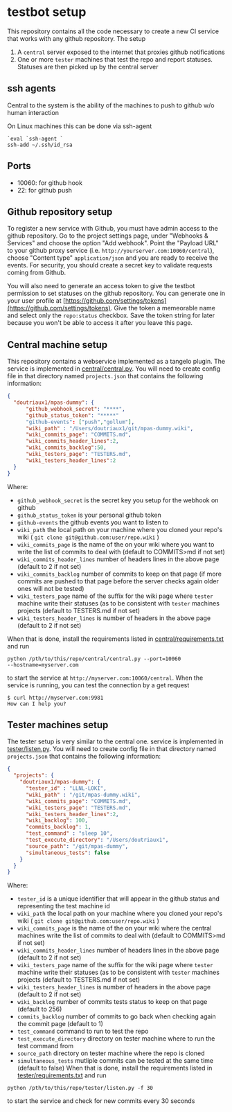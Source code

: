 testbot setup
======================

This repository contains all the code necessary to create a new CI
service that works with any github repository.  The setup

1. A `central` server exposed to the internet that proxies github notifications
2. One or more `tester` machines that test the repo and report
   statuses. Statuses are then picked up by the central server

ssh agents
----------

Central to the system is the ability of the machines to push to github w/o
human interaction

On Linux machines this can be done via ssh-agent

```
`eval `ssh-agent `
ssh-add ~/.ssh/id_rsa
```


Ports
-----

* 10060: for github hook
* 22: for github push


Github repository setup
-----------------------

To register a new service with Github, you must have admin access to the
github repository.  Go to the project settings page, under "Webhooks & Services"
and choose the option "Add webhook".  Point the "Payload URL" to your github proxy
service (i.e. `http://yourserver.com:10060/central`),
choose "Content type" `application/json` and you are ready to receive the events.
For security, you should create a secret key to validate requests coming from Github.

You will also need to generate an access token to give the testbot permission
to set statuses on the github repository.  You can generate one in your
user profile at [https://github.com/settings/tokens](https://github.com/settings/tokens).
Give the token a memeorable name and select only the `repo:status` checkbox.
Save the token string for later because you won't be able to access it after
you leave this page.


Central machine setup
---------------------

This repository contains a webservice implemented as a tangelo plugin.  The
service is implemented in [central/central.py](central/central.py).  You
will need to create config file in that directory named `projects.json` that
contains the following information:

```json
{
  "doutriaux1/mpas-dummy": {
      "github_webhook_secret": "****",
      "github_status_token": "*****"
      "github-events": ["push","gollum"],
      "wiki_path" : "/Users/doutriaux1/git/mpas-dummy.wiki",
      "wiki_commits_page": "COMMITS.md",
      "wiki_commits_header_lines":2,
      "wiki_commits_backlog":50,
      "wiki_testers_page": "TESTERS.md",
      "wiki_testers_header_lines":2
  }
}
```

Where: 
* `github_webhook_secret` is the secret key you setup for the webhook on github
* `github_status_token` is your personal github token
* `github-events` the github events you want to listen to
* `wiki_path` the local path on your machine where you cloned your repo's wiki
  ( `git clone git@github.com:user/repo.wiki` )
* `wiki_commits_page` is the name of the on your wiki where you want to write
  the list of commits to deal with (default to COMMITS>md if not set)
* `wiki_commits_header_lines` number of headers lines in the above page
  (default to 2 if not set)
* `wiki_commits_backlog` number of commits to keep on that page (if more
  commits are pushed to that page before the server checks again older ones
  will not be tested)
* `wiki_testers_page` name of the suffix for the wiki page where `tester`
  machine write their statuses (as to be consistent with `tester` machines
  projects (default to TESTERS.md if not set)
* `wiki_testers_header_lines` is number of headers in the above page (default
  to 2 if not set)

When that is done, install the requirements listed in [central/requirements.txt](central/requirements.txt)
and run
```
python /pth/to/this/repo/central/central.py --port=10060
--hostname=myserver.com 
```
to start the service at `http://myserver.com:10060/central`.  When the service is running, you can test the connection by a get request
```
$ curl http://myserver.com:9981
How can I help you?
```

Tester machines setup
---------------------

The tester setup is very similar to the central one.
service is implemented in [tester/listen.py](tester/listen.py).  You
will need to create config file in that directory named `projects.json` that
contains the following information:

```json
{
  "projects": {
    "doutriaux1/mpas-dummy": {
      "tester_id" : "LLNL-LOKI",
      "wiki_path" : "/git/mpas-dummy.wiki",
      "wiki_commits_page": "COMMITS.md",
      "wiki_testers_page": "TESTERS.md",
      "wiki_testers_header_lines":2,
      "wiki_backlog": 100,
      "commits_backlog": 1,
      "test_command" : "sleep 10",
      "test_execute_directory": "/Users/doutriaux1",
      "source_path": "/git/mpas-dummy",
      "simultaneous_tests": false
    }
  }
}
```

Where: 
* `tester_id` is a unique identifier that will appear in the github status and
  representing the test machine id
* `wiki_path` the local path on your machine where you cloned your repo's wiki
  ( `git clone git@github.com:user/repo.wiki` )
* `wiki_commits_page` is the name of the on your wiki where the central
  machines write the list of commits to deal with (default to COMMITS>md if not set)
* `wiki_commits_header_lines` number of headers lines in the above page
  (default to 2 if not set)
* `wiki_testers_page` name of the suffix for the wiki page where `tester`
  machine write their statuses (as to be consistent with `tester` machines
  projects (default to TESTERS.md if not set)
* `wiki_testers_header_lines` is number of headers in the above page (default
  to 2 if not set)
* `wiki_backlog` number of commits tests status to keep on that page (default
  to 256)
* `commits_backlog` number of commits to go back when checking again the commit
  page (default to 1)
* `test_command` command to run to test the repo
* `test_execute_directory` directory on tester machine where to run the test
  command from
* `source_path` directory on tester machine where the repo is cloned
* `simultaneous_tests` mutliple commits can be tested at the same time (default
  to false)
When that is done, install the requirements listed in [tester/requirements.txt](tester/requirements.txt)
and run
```
python /pth/to/this/repo/tester/listen.py -f 30
```
to start the service and check for new commits every 30 seconds
